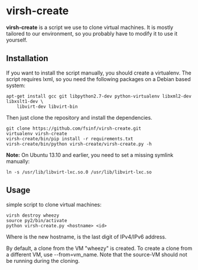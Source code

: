 virsh-create
============

**virsh-create** is a script we use to clone virtual machines. It is mostly tailored to our
environment, so you probably have to modify it to use it yourself.

Installation
------------

If you want to install the script manually, you should create a virtualenv. The script requires
lxml, so you need the following packages on a Debian based system:

    apt-get install gcc git libpython2.7-dev python-virtualenv libxml2-dev libxslt1-dev \
        libvirt-dev libvirt-bin

Then just clone the repository and install the dependencies.

    git clone https://github.com/fsinf/virsh-create.git
    virtualenv virsh-create
    virsh-create/bin/pip install -r requirements.txt
    virsh-create/bin/python virsh-create/virsh-create.py -h

**Note:** On Ubuntu 13.10 and earlier, you need to set a missing symlink manually:

    ln -s /usr/lib/libvirt-lxc.so.0 /usr/lib/libvirt-lxc.so

Usage 
-----

simple script to clone virtual machines:

    virsh destroy wheezy
    source py2/bin/activate
    python virsh-create.py <hostname> <id>

Where <hostname> is the new hostname, <id> is the last digit of IPv4/IPv6 address. 

By default, a clone from the VM "wheezy" is created. To create a clone from a
different VM, use --from=vm_name. Note that the source-VM should not be
running during the cloning.
